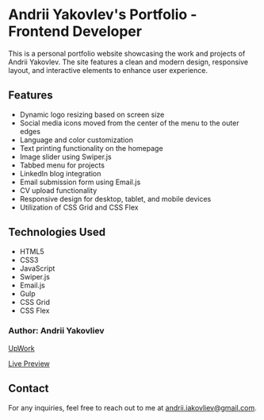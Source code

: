 # Andrii Yakovlev's Portfolio - Frontend Developer

This is a personal portfolio website showcasing the work and projects of Andrii Yakovlev. The site features a clean and modern design, responsive layout, and interactive elements to enhance user experience.

## Features
- Dynamic logo resizing based on screen size
- Social media icons moved from the center of the menu to the outer edges
- Language and color customization
- Text printing functionality on the homepage
- Image slider using Swiper.js
- Tabbed menu for projects
- LinkedIn blog integration
- Email submission form using Email.js
- CV upload functionality
- Responsive design for desktop, tablet, and mobile devices
- Utilization of CSS Grid and CSS Flex


## Technologies Used
- HTML5
- CSS3
- JavaScript
- Swiper.js
- Email.js
- Gulp
- CSS Grid
- CSS Flex


### Author: Andrii Yakovliev
[UpWork](https://www.upwork.com/freelancers/~01a75a9a5d09ef15a6)

[Live Preview](https://andreiyakovliev.github.io/portfolio)

## Contact
For any inquiries, feel free to reach out to me at [andrii.iakovliev@gmail.com](mailto:andrii.iakovliev@gmail.com).

